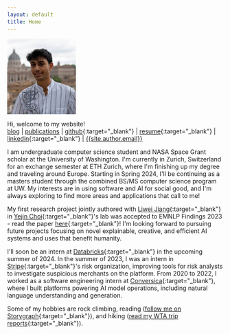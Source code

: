 ```yaml
---
layout: default
title: Home
---
```

<img src="/public/img/profile-picture.jpg" style="display: block; margin-top: auto; margin-left: 0rem; margin-right: auto; width: 10rem;" />

Hi, welcome to my website! \
[blog]({{absolute_url}}/blog) |
[publications]({{absolute_url}}/publications) |
[github](https://github.com/{{site.author.github}}){:target="_blank"} |
[resume]({{absolute_url}}/public/files/resume.pdf){:target="_blank"} |
[linkedin](https://linkedin.com/in/{{site.author.linkedin}}){:target="_blank"} |
[{{site.author.email}}](mailto:{{site.author.email}})

I am undergraduate computer science student and NASA Space Grant scholar at the University of Washington. 
I'm currently in Zurich, Switzerland for an exchange semester at ETH Zurich, where I'm finishing up my degree and traveling around Europe.
Starting in Spring 2024, I'll be continuing as a masters student through the combined BS/MS computer science program at UW.
My interests are in using software and AI for social good, and I'm always exploring to find more areas and applications that call to me!

My first research project jointly authored with [Liwei Jiang](https://liweijiang.me/){:target="_blank"} in [Yejin Choi](https://homes.cs.washington.edu/~yejin/){:target="_blank"}'s lab was accepted to EMNLP Findings 2023 - read the paper [here](https://arxiv.org/abs/2310.15431){:target="_blank"}!
I'm looking forward to pursuing future projects focusing on novel explainable, creative, and efficient AI systems and uses that benefit humanity.

I'll soon be an intern at [Databricks](https://databricks.com){:target="_blank"} in the upcoming summer of 2024.
In the summer of 2023, I was an intern in [Stripe](https://stripe.com){:target="_blank"}'s risk organization, improving tools for risk analysts to investigate suspicious merchants on the platform. 
From 2020 to 2022, I worked as a software engineering intern at [Conversica](https://conversica.com){:target="_blank"}, where I built platforms powering AI model operations, including natural language understanding and generation.

Some of my hobbies are rock climbing,
reading ([follow me on Storygraph](https://app.thestorygraph.com/profile/kavelrao){:target="_blank"}),
and hiking ([read my WTA trip reports](https://www.wta.org/@@backpacks/scrnm-kavellier){:target="_blank"}).
